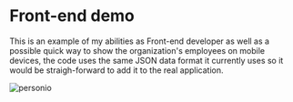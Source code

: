 
# Front-end demo

This is an example of my abilities as Front-end developer as well as a possible quick way to show the organization's employees on mobile devices,
the code uses the same JSON data format it currently uses so it would be straigh-forward to add it to the real application.

![personio](https://user-images.githubusercontent.com/907138/234661287-51ecc89c-627f-43d5-b95a-c9846b71bea4.gif)
